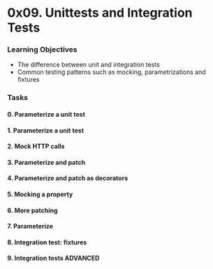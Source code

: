 # 0x09. Unittests and Integration Tests

### Learning Objectives
* The difference between unit and integration tests
* Common testing patterns such as mocking, parametrizations and fixtures

### Tasks
#### 0. Parameterize a unit test

#### 1. Parameterize a unit test

#### 2. Mock HTTP calls

#### 3. Parameterize and patch

#### 4. Parameterize and patch as decorators

#### 5. Mocking a property

#### 6. More patching

#### 7. Parameterize

#### 8. Integration test: fixtures

#### 9. Integration tests ADVANCED